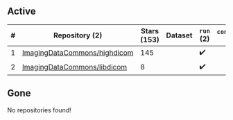 ## Active
| # | Repository (2) | Stars (153) | Dataset | `run` (2) | `containers-run` |
| --- | --- | --- | --- | --- | --- |
| 1 | [ImagingDataCommons/highdicom](https://github.com/ImagingDataCommons/highdicom) | 145 |  | :heavy_check_mark: |  |
| 2 | [ImagingDataCommons/libdicom](https://github.com/ImagingDataCommons/libdicom) | 8 |  | :heavy_check_mark: |  |

## Gone
No repositories found!

